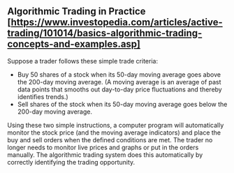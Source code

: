 ## Algorithmic Trading in Practice [https://www.investopedia.com/articles/active-trading/101014/basics-algorithmic-trading-concepts-and-examples.asp]

Suppose a trader follows these simple trade criteria:
- Buy 50 shares of a stock when its 50-day moving average goes above the 200-day moving average. (A moving average is an average of past data points that smooths out day-to-day price fluctuations and thereby identifies trends.)  
- Sell shares of the stock when its 50-day moving average goes below the 200-day moving average.

Using these two simple instructions, a computer program will automatically monitor the stock price (and the moving average indicators) and place the buy and sell orders when the defined conditions are met. 
The trader no longer needs to monitor live prices and graphs or put in the orders manually. The algorithmic trading system does this automatically by correctly identifying the trading opportunity. 
